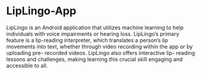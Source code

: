 # LipLingo-App

LipLingo is an Android application that utilizes
machine learning to help individuals with voice
impairments or hearing loss. LipLingo’s primary
feature is a lip-reading interpreter, which translates a
person’s lip movements into text, whether through
video recording within the app or by uploading pre-
recorded videos. LipLingo also offers interactive lip-
reading lessons and challenges, making learning this
crucial skill engaging and accessible to all.
